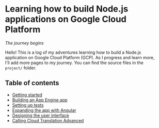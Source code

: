 # Learning how to build Node.js applications on Google Cloud Platform

*The journey begins*

Hello! This is a log of my adventures learning how to build a Node.js
application on Google Cloud Platform (GCP). As I progress and learn more,
I'll add more pages to my journey. You can find the source files in the
`project/` folder.

## Table of contents

  * [Getting started](getting-started.md)
  * [Building an App Engine app](app-engine.md)
  * [Setting up tests](testing.md)
  * [Expanding the app with Angular](angular.md)
  * [Designing the user interface](ui.md)
  * [Calling Cloud Translation Advanced](translation.md)